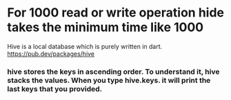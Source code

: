 # For 1000 read or write operation hide takes the minimum time like 1000
Hive is a local database which is purely written in dart.
https://pub.dev/packages/hive

### hive stores the keys in ascending order. To understand it, hive stacks the values. When you type hive.keys. it will print the last keys that you provided. 
